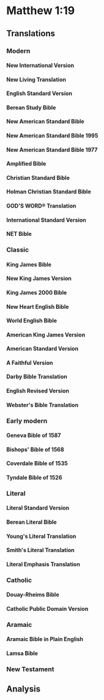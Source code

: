 # Matthew 1:19

## Translations

### Modern

#### New International Version

#### New Living Translation

#### English Standard Version

#### Berean Study Bible

#### New American Standard Bible

#### New American Standard Bible 1995

#### New American Standard Bible 1977

#### Amplified Bible

#### Christian Standard Bible

#### Holman Christian Standard Bible

#### GOD'S WORD® Translation

#### International Standard Version

#### NET Bible

### Classic

#### King James Bible

#### New King James Version

#### King James 2000 Bible

#### New Heart English Bible

#### World English Bible

#### American King James Version

#### American Standard Version

#### A Faithful Version

#### Darby Bible Translation

#### English Revised Version

#### Webster's Bible Translation

### Early modern

#### Geneva Bible of 1587

#### Bishops' Bible of 1568

#### Coverdale Bible of 1535

#### Tyndale Bible of 1526

### Literal

#### Literal Standard Version

#### Berean Literal Bible

#### Young's Literal Translation

#### Smith's Literal Translation

#### Literal Emphasis Translation

### Catholic

#### Douay-Rheims Bible

#### Catholic Public Domain Version

### Aramaic

#### Aramaic Bible in Plain English

#### Lamsa Bible

### New Testament

## Analysis
